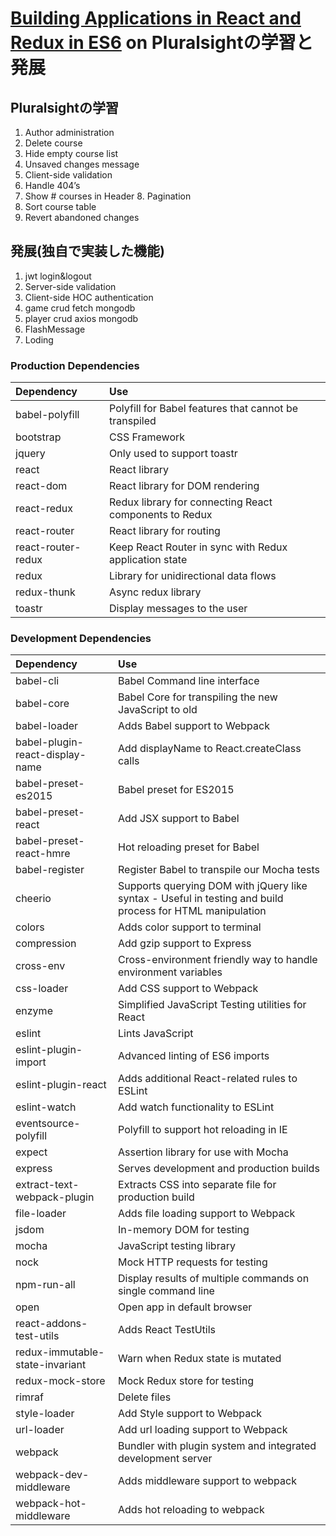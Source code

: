 # [Building Applications in React and Redux in ES6](http://www.pluralsight.com/author/cory-house) on Pluralsightの学習と発展

## Pluralsightの学習
1. Author administration
2. Delete course
3. Hide empty course list
4. Unsaved changes message
5. Client-side validation
6. Handle 404’s
7. Show # courses in Header 8. Pagination
9. Sort course table
10. Revert abandoned changes

## 発展(独自で実装した機能)
1. jwt login&logout
2. Server-side validation
3. Client-side HOC authentication
4. game crud  fetch mongodb
5. player crud  axios mongodb
6. FlashMessage
7. Loding

### Production Dependencies
| **Dependency**     | **Use**                                                |
|:-------------------|:-------------------------------------------------------|
| babel-polyfill     | Polyfill for Babel features that cannot be transpiled  |
| bootstrap          | CSS Framework                                          |
| jquery             | Only used to support toastr                            |
| react              | React library                                          |
| react-dom          | React library for DOM rendering                        |
| react-redux        | Redux library for connecting React components to Redux |
| react-router       | React library for routing                              |
| react-router-redux | Keep React Router in sync with Redux application state |
| redux              | Library for unidirectional data flows                  |
| redux-thunk        | Async redux library                                    |
| toastr             | Display messages to the user                           |

### Development Dependencies
| **Dependency**                  | **Use**                                                                                                   |
|:--------------------------------|:----------------------------------------------------------------------------------------------------------|
| babel-cli                       | Babel Command line interface                                                                              |
| babel-core                      | Babel Core for transpiling the new JavaScript to old                                                      |
| babel-loader                    | Adds Babel support to Webpack                                                                             |
| babel-plugin-react-display-name | Add displayName to React.createClass calls                                                                |
| babel-preset-es2015             | Babel preset for ES2015                                                                                   |
| babel-preset-react              | Add JSX support to Babel                                                                                  |
| babel-preset-react-hmre         | Hot reloading preset for Babel                                                                            |
| babel-register                  | Register Babel to transpile our Mocha tests                                                               |
| cheerio                         | Supports querying DOM with jQuery like syntax - Useful in testing and build process for HTML manipulation |
| colors                          | Adds color support to terminal                                                                            |
| compression                     | Add gzip support to Express                                                                               |
| cross-env                       | Cross-environment friendly way to handle environment variables                                            |
| css-loader                      | Add CSS support to Webpack                                                                                |
| enzyme                          | Simplified JavaScript Testing utilities for React                                                         |
| eslint                          | Lints JavaScript                                                                                          |
| eslint-plugin-import            | Advanced linting of ES6 imports                                                                           |
| eslint-plugin-react             | Adds additional React-related rules to ESLint                                                             |
| eslint-watch                    | Add watch functionality to ESLint                                                                         |
| eventsource-polyfill            | Polyfill to support hot reloading in IE                                                                   |
| expect                          | Assertion library for use with Mocha                                                                      |
| express                         | Serves development and production builds                                                                  |
| extract-text-webpack-plugin     | Extracts CSS into separate file for production build                                                      |
| file-loader                     | Adds file loading support to Webpack                                                                      |
| jsdom                           | In-memory DOM for testing                                                                                 |
| mocha                           | JavaScript testing library                                                                                |
| nock                            | Mock HTTP requests for testing                                                                            |
| npm-run-all                     | Display results of multiple commands on single command line                                               |
| open                            | Open app in default browser                                                                               |
| react-addons-test-utils         | Adds React TestUtils                                                                                      |
| redux-immutable-state-invariant | Warn when Redux state is mutated                                                                          |
| redux-mock-store                | Mock Redux store for testing                                                                              |
| rimraf                          | Delete files                                                                                              |
| style-loader                    | Add Style support to Webpack                                                                              |
| url-loader                      | Add url loading support to Webpack                                                                        |
| webpack                         | Bundler with plugin system and integrated development server                                              |
| webpack-dev-middleware          | Adds middleware support to webpack                                                                        |
| webpack-hot-middleware          | Adds hot reloading to webpack                                                                             |
